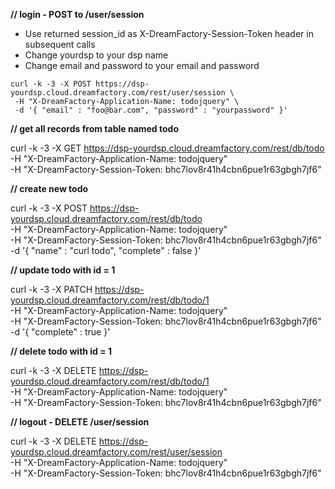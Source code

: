 **// login - POST to /user/session**

* Use returned session_id as X-DreamFactory-Session-Token header in subsequent calls
* Change yourdsp to your dsp name 
* Change email and password to your email and password

```
curl -k -3 -X POST https://dsp-yourdsp.cloud.dreamfactory.com/rest/user/session \
 -H "X-DreamFactory-Application-Name: todojquery" \
 -d '{ "email" : "foo@bar.com", "password" : "yourpassword" }'
```

**// get all records from table named todo**

curl -k -3 -X GET https://dsp-yourdsp.cloud.dreamfactory.com/rest/db/todo \
  -H "X-DreamFactory-Application-Name: todojquery" \
  -H "X-DreamFactory-Session-Token: bhc7lov8r41h4cbn6pue1r63gbgh7jf6"

**// create new todo**

curl -k -3 -X POST https://dsp-yourdsp.cloud.dreamfactory.com/rest/db/todo \
  -H "X-DreamFactory-Application-Name: todojquery" \
  -H "X-DreamFactory-Session-Token: bhc7lov8r41h4cbn6pue1r63gbgh7jf6" \
  -d '{ "name" : "curl todo", "complete" : false }'

**// update todo with id = 1**

curl -k -3 -X PATCH https://dsp-yourdsp.cloud.dreamfactory.com/rest/db/todo/1 \
  -H "X-DreamFactory-Application-Name: todojquery" \
  -H "X-DreamFactory-Session-Token: bhc7lov8r41h4cbn6pue1r63gbgh7jf6" \
  -d '{ "complete" : true }'

**// delete todo with id = 1**

curl -k -3 -X DELETE https://dsp-yourdsp.cloud.dreamfactory.com/rest/db/todo/1 \
  -H "X-DreamFactory-Application-Name: todojquery" \
  -H "X-DreamFactory-Session-Token: bhc7lov8r41h4cbn6pue1r63gbgh7jf6"

**// logout - DELETE /user/session**

curl -k -3 -X DELETE https://dsp-yourdsp.cloud.dreamfactory.com/rest/user/session \
  -H "X-DreamFactory-Application-Name: todojquery" \
  -H "X-DreamFactory-Session-Token: bhc7lov8r41h4cbn6pue1r63gbgh7jf6"